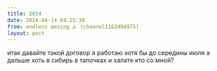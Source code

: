 ```yaml
---
title: 2014
date: 2024-04-14 04:25:10
from: endless шизing ⍼ (channel1162404975)
layout: post
---
```


итак давайте такой договор я работаю хотя бы до середины июля а дальше хоть в сибирь в тапочках и халате
кто со мной?
